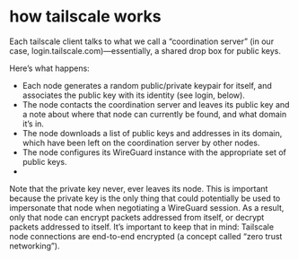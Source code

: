 # how tailscale works

Each tailscale client talks to what we call a “coordination server” (in our case, login.tailscale.com)—essentially, a shared drop box for public keys.

Here’s what happens:

- Each node generates a random public/private keypair for itself, and associates the public key with its identity (see login, below).
- The node contacts the coordination server and leaves its public key and a note about where that node can currently be found, and what domain it’s in.
- The node downloads a list of public keys and addresses in its domain, which have been left on the coordination server by other nodes.
- The node configures its WireGuard instance with the appropriate set of public keys.
- 
Note that the private key never, ever leaves its node. This is important because the private key is the only thing that could potentially be used to impersonate that node when negotiating a WireGuard session. As a result, only that node can encrypt packets addressed from itself, or decrypt packets addressed to itself. It’s important to keep that in mind: Tailscale node connections are end-to-end encrypted (a concept called “zero trust networking”).
